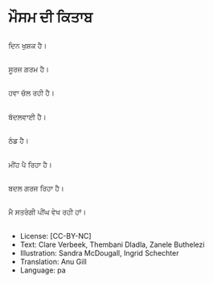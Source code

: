 # ਮੌਸਮ ਦੀ ਕਿਤਾਬ

##
ਦਿਨ ਖੁਸ਼ਕ ਹੈ।

##
ਸੂਰਜ ਗਰਮ ਹੈ।

##
ਹਵਾ ਚੱਲ ਰਹੀ ਹੈ।

##
ਬੱਦਲਵਾਈ ਹੈ।

##
ਠੰਡ ਹੈ।

##
ਮੀਂਹ ਪੈ ਰਿਹਾ ਹੈ।

##
ਬਦਲ ਗਰਜ ਰਿਹਾ ਹੈ।

##
ਮੈ ਸਤਰੰਗੀ ਪੀਂਘ ਵੇਖ ਰਹੀ ਹਾਂ।

##
* License: [CC-BY-NC]
* Text: Clare Verbeek, Thembani Dladla, Zanele Buthelezi
* Illustration: Sandra McDougall, Ingrid Schechter
* Translation: Anu Gill
* Language: pa

